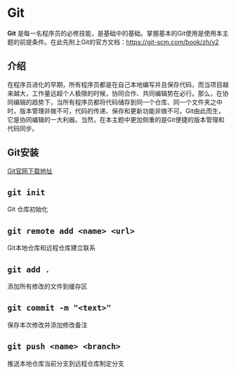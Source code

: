 # Git

**Git** 是每一名程序员的必修技能，是基础中的基础。掌握基本的Git使用是使用本主题的前提条件。在此先附上Git的官方文档：https://git-scm.com/book/zh/v2

## 介绍

在程序员进化的早期，所有程序员都是在自己本地编写并且保存代码，而当项目越来越大，工作量远超个人极限的时候，协同合作、共同编辑势在必行。那么，在协同编辑的趋势下，当所有程序员都将代码储存到同一个仓库、同一个文件夹之中时，版本管理非做不可，代码的传递、保存和更新功能非做不可。Git由此而生，它是协同编辑的一大利器。当然，在本主题中更加侧重的是Git便捷的版本管理和代码同步。

## Git安装

[Git官网下载地址](https://git-scm.com/downloads)

## `git init`

Git 仓库初始化

## `git remote add <name> <url>`

Git本地仓库和远程仓库建立联系

## `git add .`

添加所有修改的文件到缓存区

## `git commit -m "<text>"`

保存本次修改并添加修改备注

## `git push <name> <branch>`

推送本地仓库当前分支到远程仓库制定分支
